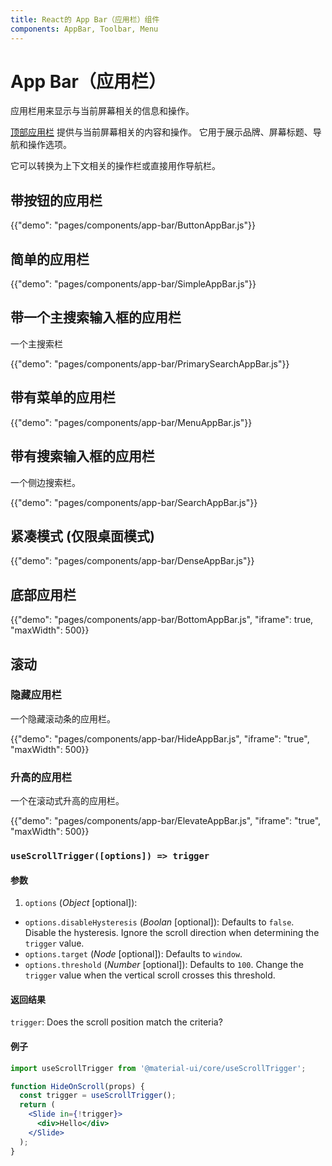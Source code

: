 ```yaml
---
title: React的 App Bar（应用栏）组件
components: AppBar, Toolbar, Menu
---
```


# App Bar（应用栏）

<p class="description">应用栏用来显示与当前屏幕相关的信息和操作。</p>

[顶部应用栏](https://material.io/design/components/app-bars-top.html) 提供与当前屏幕相关的内容和操作。 它用于展示品牌、屏幕标题、导航和操作选项。

它可以转换为上下文相关的操作栏或直接用作导航栏。

## 带按钮的应用栏

{{"demo": "pages/components/app-bar/ButtonAppBar.js"}}

## 简单的应用栏

{{"demo": "pages/components/app-bar/SimpleAppBar.js"}}

## 带一个主搜索输入框的应用栏

一个主搜索栏

{{"demo": "pages/components/app-bar/PrimarySearchAppBar.js"}}

## 带有菜单的应用栏

{{"demo": "pages/components/app-bar/MenuAppBar.js"}}

## 带有搜索输入框的应用栏

一个侧边搜索栏。

{{"demo": "pages/components/app-bar/SearchAppBar.js"}}

## 紧凑模式 (仅限桌面模式)

{{"demo": "pages/components/app-bar/DenseAppBar.js"}}

## 底部应用栏

{{"demo": "pages/components/app-bar/BottomAppBar.js", "iframe": true, "maxWidth": 500}}

## 滚动

### 隐藏应用栏

一个隐藏滚动条的应用栏。

{{"demo": "pages/components/app-bar/HideAppBar.js", "iframe": "true", "maxWidth": 500}}

### 升高的应用栏

一个在滚动式升高的应用栏。

{{"demo": "pages/components/app-bar/ElevateAppBar.js", "iframe": "true", "maxWidth": 500}}

### `useScrollTrigger([options]) => trigger`

#### 参数

1. `options` (*Object* [optional]):

- `options.disableHysteresis` (*Boolan* [optional]): Defaults to `false`. Disable the hysteresis. Ignore the scroll direction when determining the `trigger` value.
- `options.target` (*Node* [optional]): Defaults to `window`.
- `options.threshold` (*Number* [optional]): Defaults to `100`. Change the `trigger` value when the vertical scroll crosses this threshold.

#### 返回结果

`trigger`: Does the scroll position match the criteria?

#### 例子

```jsx
import useScrollTrigger from '@material-ui/core/useScrollTrigger';

function HideOnScroll(props) {
  const trigger = useScrollTrigger();
  return (
    <Slide in={!trigger}>
      <div>Hello</div>
    </Slide>
  );
}
```